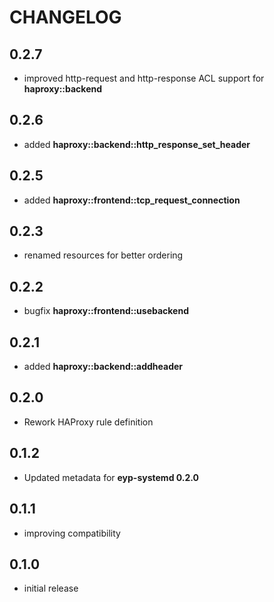 # CHANGELOG

## 0.2.7

* improved http-request and http-response ACL support for **haproxy::backend**

## 0.2.6

* added **haproxy::backend::http_response_set_header**

## 0.2.5

* added **haproxy::frontend::tcp_request_connection**

## 0.2.3

* renamed resources for better ordering

## 0.2.2

* bugfix **haproxy::frontend::usebackend**

## 0.2.1

* added **haproxy::backend::addheader**

## 0.2.0

* Rework HAProxy rule definition

## 0.1.2

* Updated metadata for **eyp-systemd 0.2.0**

## 0.1.1

* improving compatibility

## 0.1.0

* initial release
